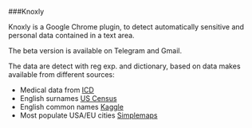 ###Knoxly

Knoxly is a Google Chrome plugin, to detect automatically sensitive and personal data contained in a text area.

The beta version is available on Telegram and Gmail.

The data are detect with reg exp. and dictionary, based on data makes available from different sources:
- Medical data from [ICD](http://www.salute.gov.it/portale/temi/p2_6.jsp?lingua=italiano&id=1982&area=statisticheSSN&menu=definizioni)
- English surnames [US Census](https://www.census.gov/topics/population/genealogy/data/2010_surnames.html)
- English common names [Kaggle](https://www.kaggle.com/kaggle/us-baby-names)
- Most populate USA/EU cities [Simplemaps](https://simplemaps.com/data/world-cities)
